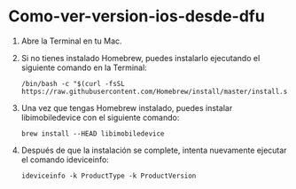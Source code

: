 # Como-ver-version-ios-desde-dfu
1. Abre la Terminal en tu Mac.

2. Si no tienes instalado Homebrew, puedes instalarlo ejecutando el siguiente comando en la Terminal:

   ```shell
   /bin/bash -c "$(curl -fsSL https://raw.githubusercontent.com/Homebrew/install/master/install.sh)"
   ```

3. Una vez que tengas Homebrew instalado, puedes instalar libimobiledevice con el siguiente comando:

   ```shell
   brew install --HEAD libimobiledevice
   ```

4. Después de que la instalación se complete, intenta nuevamente ejecutar el comando ideviceinfo:

   ```shell
   ideviceinfo -k ProductType -k ProductVersion
   ```
